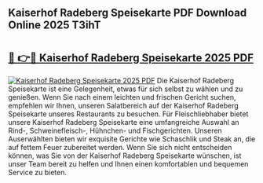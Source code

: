 ## Kaiserhof Radeberg Speisekarte PDF Download Online 2025 T3ihT

# <h2><a href="http://gcat9j.nevu.top/?p=Kaiserhof+Radeberg+Speisekarte">🔗 👉🔴 Kaiserhof Radeberg Speisekarte 2025 PDF</a></h2>

[![Kaiserhof Radeberg Speisekarte 2025 PDF](https://i.imgur.com/dBaPXMq.png)](http://gcat9j.nevu.top/?p=Kaiserhof+Radeberg+Speisekarte)
Die Kaiserhof Radeberg Speisekarte ist eine Gelegenheit, etwas für sich selbst zu wählen und zu genießen. Wenn Sie nach einem leichten und frischen Gericht suchen, empfehlen wir Ihnen, unseren Salatbereich auf der Kaiserhof Radeberg Speisekarte unseres Restaurants zu besuchen. Für Fleischliebhaber bietet unsere Kaiserhof Radeberg Speisekarte eine umfangreiche Auswahl an Rind-, Schweinefleisch-, Hühnchen- und Fischgerichten. Unseren Auserwählten bieten wir exquisite Gerichte wie Schaschlik und Steak an, die auf fettem Feuer zubereitet werden. Wenn Sie sich nicht entscheiden können, was Sie von der Kaiserhof Radeberg Speisekarte wünschen, ist unser Team bereit zu helfen und Ihnen einen komfortablen und bequemen Service zu bieten.
